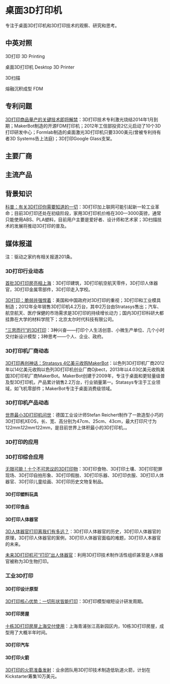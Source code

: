 # 桌面3D打印机

专注于桌面3D打印机和3D打印技术的观察、研究和思考。


## 中英对照

3D打印  3D Printing

桌面3D打印机  Desktop 3D Printer

3D扫描

熔融沉积成型  FDM


## 专利问题

[3D打印商品量产的关键技术即将解禁](http://news.mydrivers.com/1/270/270249.htm "2013-07-24，煎蛋")：3D打印技术专利激光烧结2014年1月到期；MakerBot制造的开源FDM打印机；2012年工信部投资2亿元启动了10个3D打印研发中心；Formlab制造的桌面激光3D打印机只要3300美元(曾被专利持有者3D Systems告上法庭)；3D打印Google Glass支架。


## 主要厂商


## 主流产品


## 背景知识

[科普：有关3D打印你需要知道的一切](http://news.mydrivers.com/1/283/283127.htm "2013-11-18，搜狐数码")：3D打印加上联网可能引起新一轮工业革命；目前3D打印还处在初级阶段，家用3D打印机价格在300—3000英镑，通常只能使用ABS、PLA塑料，目前用户主要是爱好者、设计师和艺术家；3D扫描技术的发展将推动3D打印的普及。


## 媒体报道

注：驱动之家约有相关报道201条。

### 3D打印行业动态

[首批3D打印房亮相上海](http://news.mydrivers.com/1/300/300462.htm "2014-04-13，驱动之家")：3D打印建筑，3D打印航空航天零件，3D打印人体器官，3D打印金属零部件，3D打印走入学校。

[3D打印：脆弱并强悍着](http://news.mydrivers.com/1/257/257906.htm "2013-03-12，驱动之家")：美国和中国政府对3D打印的重视；3D打印和工业模具制造；2012年全年销售3D打印机4.2万台，其中2万台由Stratasys售出；汽车、航空航天、医疗保健的市场需求是3D打印的持续增长动力；国内3D打印科研大都挂靠在大学的材料学院下；北京太尔时代科技有限公司。

[“三思而行”的3D打印](http://news.mydrivers.com/1/239/239829.htm "2012-09-03，驱动之家")：3种兴奋——打印个人生活创意、小微生产单位、几个小时交付新设计模型；3种思考——个人、企业、政府。

### 3D打印机厂商动态

[3D打印再创神话：Stratasys 4亿美元收购MakerBot](http://news.mydrivers.com/1/266/266835.htm "2013-06-20，驱动之家")：以色列3D打印机厂商2012年以14亿美元收购以色列3D打印机创业厂商Ojbect，2013年以4.03亿美元收购美国3D打印机厂商MakerBot。MakerBot创建于2009年，专注于桌面和更轻量级普及型3D打印机，产品累计销售2.2万台，行业销量第一。Statasys专注于工业领域，如飞机零部件；MakerBot专注于桌面消费级领域。

### 3D打印机产品动态

[世界最小3D打印机问世](http://news.mydrivers.com/1/248/248752.htm "2012-12-05，驱动之家")：德国工业设计师Stefan Reichert制作了一款造型小巧的3D打印机XEOS，长、宽、高分别为47cm、25cm、43cm，最大打印尺寸为122mm*122mm*122mm，是目前世界上体积最小的3D打印机，。

### 3D打印的应用

### 3D打印综合应用

[无限可能！十个不可思议的3D打印物](http://news.mydrivers.com/1/305/305796.htm "2014-05-24，搜狐IT")：3D打印食物、3D打印土壤、3D打印犯罪现场、3D打印自拍形象、3D打印假肢、3D打印乐器、3D打印衣服、3D打印人体器官、3D打印儿童绘画、3D打印历史文物复制品。

#### 3D打印塑料玩具

#### 3D打印食品

#### 3D打印人体器官

[3D人体器官打印离我们有多远？](http://news.mydrivers.com/1/309/309399.htm "2014-06-22，腾讯数码")：3D打印人体器官的历史，3D打印人体器官的原理，3D打印人体器官的案例，3D打印人体器官面临的难题，3D打印人本器官的未来。

[未来3D打印机可“打印”出人体器官](http://news.mydrivers.com/1/193/193427.htm "2011-05-13，驱动之家")：利用3D打印技术制作活性组织甚至是人体器官被称为3D生物打印。

### 工业3D打印

#### 3D打印设计原型

[3D打印核心优势：一切形状皆能打印](http://news.mydrivers.com/1/266/266095.htm "2013-06-09，驱动之家")：3D打印模型缩短设计研发周期。

#### 3D打印房屋

[十栋3D打印房屋上海交付使用](http://news.mydrivers.com/1/318/318048.htm "2014-08-23，中国广播网")：上海青浦张江高新园区内，10栋3D打印房屋，成型用了大概半年时间。

#### 3D打印汽车

#### 3D打印火箭

[3D打印的火箭准备发射](http://news.mydrivers.com/1/324/324294.htm "2014-10-17，驱动之家")：业余团队用3D打印技术制造低轨道火箭，计划在Kickstarter筹集10万美元。